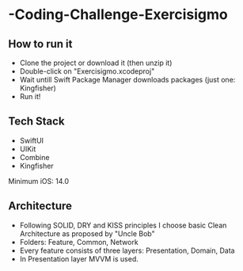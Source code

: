 # -Coding-Challenge-Exercisigmo

## How to run it
- Clone the project or download it (then unzip it)
- Double-click on "Exercisigmo.xcodeproj"
- Wait untill Swift Package Manager downloads packages (just one: Kingfisher)
- Run it!

## Tech Stack 
- SwiftUI
- UIKit
- Combine
- Kingfisher

Minimum iOS: 14.0

## Architecture
- Following SOLID, DRY and KISS principles I choose basic Clean Architecture as proposed by "Uncle Bob"
- Folders: Feature, Common, Network
- Every feature consists of three layers: Presentation, Domain, Data
- In Presentation layer MVVM is used.
